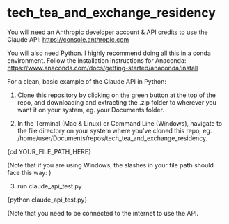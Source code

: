 # tech_tea_and_exchange_residency

You will need an Anthropic developer account & API credits to use the Claude API:
https://console.anthropic.com

You will also need Python. I highly recommend doing all this in a conda environment. Follow the installation instructions for Anaconda: https://www.anaconda.com/docs/getting-started/anaconda/install

For a clean, basic example of the Claude API in Python:

1) Clone this repository by clicking on the green button at the top of the repo, and downloading and extracting the .zip folder to wherever you want it on your system, eg. your Documents folder.

2) In the Terminal (Mac & Linux) or Command Line (Windows), navigate to the file directory on your system where you've cloned this repo, eg. /home/user/Documents/repos/tech_tea_and_exchange_residency.

{cd YOUR_FILE_PATH_HERE}

(Note that if you are using Windows, the slashes in your file path should face this way: \)

3) run claude_api_test.py

{python claude_api_test.py}

(Note that you need to be connected to the internet to use the API.
